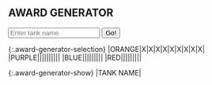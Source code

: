 
## AWARD GENERATOR

<input class="award-generator-text" type="text" placeholder="Enter tank name">
<input class="award-generator-submit" type="submit" value="Go!">

{:.award-generator-selection}
|<a class="orange" onclick="colorOrange();">ORANGE</a>|<a class="gray" onclick="noStar();">X</a>|<a class="gray" onclick="noTank();">X</a>|<a class="gray" onclick="noMedal();">X</a>|<a class="gray" onclick="noSword();">X</a>|<a class="gray" onclick="noDoT();">X</a>|<a class="gray" onclick="noCup();">X</a>|<a class="gray" onclick="noPH();">X</a>|<a class="gray" onclick="noWC();">X</a>|<a class="gray" onclick="noLB();">X</a>|
|<a class="purple" onclick="colorPurple();">PURPLE</a>|<a onclick="singleStar();"><span class="awards-sprite a0-1"></span></a>|<a onclick="bronzeTank();"><span class="awards-sprite a1-1"></span></a>|<a onclick="combatMedal();"><span class="awards-sprite a2-1"></span></a>|<a onclick="shiningSword();"><span class="awards-sprite a3-1"></span></a>|<a onclick="defenderOfTruth();"><span class="awards-sprite a4-3"></span></a>|<a onclick="bronzeCup();"><span class="awards-sprite a5-1"></span></a>|<a onclick="purpleHeart();"><span class="awards-sprite a6-1"></span></a>|<a onclick="warCorrespondent();"><span class="awards-sprite a7-1"></span></a>|<a onclick="lightBulb();"><span class="awards-sprite a8-1"></span></a>|
|<a class="blue" onclick="colorBlue();">BLUE</a>|<a onclick="doubleStar();"><span class="awards-sprite a0-2"></span></a>|<a onclick="silverTank();"><span class="awards-sprite a1-2"></span></a>|<a onclick="battleMedal();"><span class="awards-sprite a2-2"></span></a>|<a onclick="batteredSword();"><span class="awards-sprite a3-2"></span></a>|<a onclick="defenderOfTruth();"><span class="awards-sprite a4-3"></span></a>|<a onclick="silverCup();"><span class="awards-sprite a5-2"></span></a>|<a onclick="purpleHeart();"><span class="awards-sprite a6-1"></span></a>|<a onclick="warCorrespondent();"><span class="awards-sprite a7-1"></span></a>|<a onclick="lightBulb();"><span class="awards-sprite a8-1"></span></a>
|<a class="red" onclick="colorRed();">RED</a>|<a onclick="tripleStar();"><span class="awards-sprite a0-3"></span></a>|<a onclick="goldTank();"><span class="awards-sprite a1-3"></span></a>|<a onclick="heroicMedal();"><span class="awards-sprite a2-3"></span></a>|<a onclick="rustySword();"><span class="awards-sprite a3-3"></span></a>|<a onclick="defenderOfTruth();"><span class="awards-sprite a4-3"></span></a>|<a onclick="goldCup();"><span class="awards-sprite a5-3"></span></a>|<a onclick="purpleHeart();"><span class="awards-sprite a6-1"></span></a>|<a onclick="warCorrespondent();"><span class="awards-sprite a7-1"></span></a>|<a onclick="lightBulb();"><span class="awards-sprite a8-1"></span></a>

{:.award-generator-show}
|<span class="tank-color">TANK NAME</span><span class="awards-container"><span class="awards-sprite a0-3" id="award-generator-0"></span><span class="awards-sprite a1-3" id="award-generator-1"></span><span class="awards-sprite a2-3" id="award-generator-2"></span><span class="awards-sprite a3-3" id="award-generator-3"></span><span class="awards-sprite a4-3" id="award-generator-4"></span><span class="awards-sprite a5-3" id="award-generator-5"></span><span class="awards-sprite a6-1" id="award-generator-6"></span><span class="awards-sprite a7-1" id="award-generator-7"></span><span class="awards-sprite a8-1" id="award-generator-8"></span></span>|
